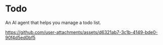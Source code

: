 # Todo

An AI agent that helps you manage a todo list.

https://github.com/user-attachments/assets/d6321ab7-3c1b-4149-bde0-90f4d5ed0bf5


